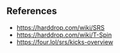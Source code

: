 ## References
- https://harddrop.com/wiki/SRS
- https://harddrop.com/wiki/T-Spin
- https://four.lol/srs/kicks-overview
